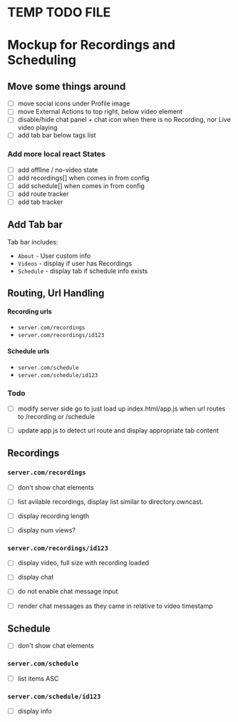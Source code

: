 # TEMP TODO FILE

# Mockup for Recordings and Scheduling

## Move some things around

- [ ] move social icons under Profile image
- [ ] move External Actions to top right, below video element
- [ ] disable/hide chat panel + chat icon when there is no Recording, nor Live video playing
- [ ] add tab bar below tags list

### Add more local react States
- [ ] add offline / no-video state
- [ ] add recordings[] when comes in from config
- [ ] add schedule[] when comes in from config
- [ ] add route tracker
- [ ] add tab tracker

## Add Tab bar
Tab bar includes:
- `About` - User custom info
- `Videos` - display if user has Recordings
- `Schedule` - display tab if schedule info exists


## Routing, Url Handling

#### Recording urls
- `server.com/recordings`
- `server.com/recordings/id123`


#### Schedule urls
- `server.com/schedule`
- `server.com/schedule/id123`

### Todo
- [ ] modify server side go to just load up index.html/app.js when url routes to /recording or /schedule
- [ ] update app js to detect url route and display appropriate tab content


## Recordings

### `server.com/recordings`
- [ ] don't show chat elements
- [ ] list avilable recordings, display list similar to directory.owncast.
- [ ] display recording length
- [ ] display num views?


### `server.com/recordings/id123`
- [ ] display video, full size with recording loaded
- [ ] display chat
- [ ] do not enable chat message input
- [ ] render chat messages as they came in relative to video timestamp


## Schedule
- [ ] don't show chat elements

### `server.com/schedule`
- [ ] list items ASC


### `server.com/schedule/id123`
- [ ] display info



